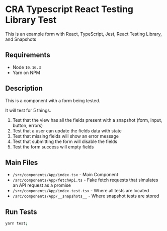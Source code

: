 # CRA Typescript React Testing Library Test

This is an example form with React, TypeScript, Jest, React Testing Library, and Snapshots

## Requirements

- Node `10.16.3`
- Yarn on NPM

## Description

This is a component with a form being tested.

It will test for 5 things.

1. Test that the view has all the fields present with a snapshot (form, input, button, errors)
2. Test that a user can update the fields data with state
3. Test that missing fields will show an error message
4. Test that submitting the form will disable the fields
5. Test the form success will empty fields

## Main Files

- `/src/components/App/index.tsx` - Main Component
- `/src/components/App/fetchApi.ts` - Fake fetch requests that simulates an API request as a promise
- `/src/components/App/index.test.tsx` - Where all tests are located
- `/src/components/App/__snapshots__` - Where snapshot tests are stored

## Run Tests

```bash
yarn test;
```
